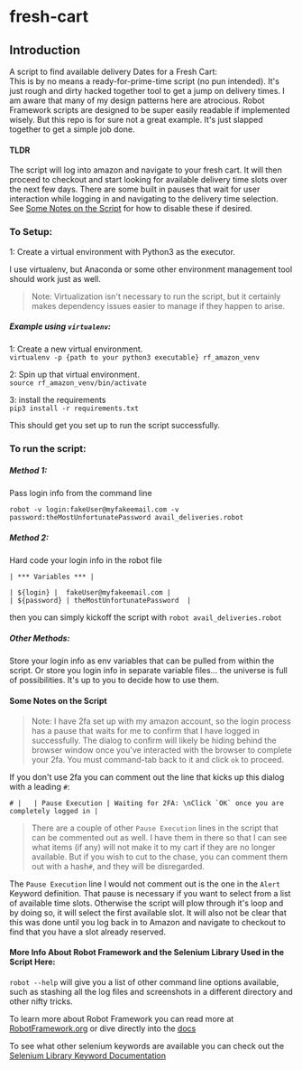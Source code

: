 # fresh-cart
## Introduction
A script to find available delivery Dates for a Fresh Cart:    
This is by no means a ready-for-prime-time script (no pun intended).  It's just rough and dirty hacked together tool to get a jump on delivery times. I am aware that many of my design patterns here are atrocious. Robot Framework scripts are designed to be super easily readable if implemented wisely. But this repo is for sure not a great example. It's just slapped together to get a simple job done.

#### TLDR
The script will log into amazon and navigate to your fresh cart. 
It will then proceed to checkout and start looking for available delivery time slots over the next few days.
There are some built in pauses that wait for user interaction while logging in and navigating to the delivery time selection.  See [Some Notes on the Script](#some-notes-on-the-script) for how to disable these if desired. 


### To Setup:
1: Create a virtual environment with Python3 as the executor. 

I use virtualenv, but Anaconda or some other environment management tool should work just as well.  

 > Note: Virtualization isn't necessary to run the script, but it certainly makes dependency issues easier to manage if they happen to arise.  

##### Example using `virtualenv`: 
1: Create a new virtual environment.       
 `virtualenv -p {path to your python3 executable} rf_amazon_venv`     

 2: Spin up that virtual environment.        
 `source rf_amazon_venv/bin/activate`

3: install the requirements    
`pip3 install -r requirements.txt`


This should get you set up to run the script successfully.  

### To run the script:

##### Method 1:

Pass login info from the command line

`robot -v login:fakeUser@myfakeemail.com -v password:theMostUnfortunatePassword avail_deliveries.robot`

##### Method 2: 
Hard code your login info in the robot file

```
| *** Variables *** |

| ${login} |  fakeUser@myfakeemail.com |  
| ${password} | theMostUnfortunatePassword  | 
```
then you can simply kickoff the script with `robot avail_deliveries.robot` 

##### Other Methods:
 Store your login info as env variables that can be pulled from within the script. Or store you login info in separate variable files... the universe is full of possibilities.  It's up to you to decide how to use them.

#### Some Notes on the Script

> Note: I have 2fa set up with my amazon account, so the login process has a pause that waits for me to confirm that I have logged in successfully.  The dialog to confirm will likely be hiding behind the browser window once you've interacted with the browser to complete your 2fa. You must command-tab back to it and click `ok` to proceed. 

If you don't use 2fa you can comment out the line that kicks up this dialog with a leading `#`:
``` 
# |   | Pause Execution | Waiting for 2FA: \nClick `OK` once you are completely logged in |
```
> There are a couple of other `Pause Execution` lines in the script that can be commented out as well.  I have them in there so that I can see what items (if any) will not make it to my cart if they are no longer available. But if you wish to cut to the chase, you can comment them out with a hash`#`, and they will be disregarded.  

The `Pause Execution` line I would not comment out is the one in the `Alert` Keyword definition.  That pause is necessary if you want to select from a list of available time slots.  Otherwise the script will plow through it's loop and by doing so, it will select the first available slot. It will also not be clear that this was done until you log back in to Amazon and navigate to checkout to find that you have a slot already reserved.

#### More Info About Robot Framework and the Selenium Library Used in the Script Here:

`robot --help` will give you a list of other command line options available, such as stashing all the log files and screenshots in a different directory and other nifty tricks.

To learn more about Robot Framework you can read more at [RobotFramework.org](https://robotframework.org/) or dive directly into the [docs](http://robotframework.org/robotframework/)

To see what other selenium keywords are available you can check out the [Selenium Library Keyword Documentation](https://robotframework.org/SeleniumLibrary/SeleniumLibrary.html)
